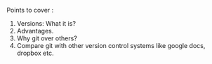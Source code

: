 Points to cover :



1. Versions: What it is?
2. Advantages.
3. Why git over others?
4. Compare git with other version control systems like google docs, dropbox etc.


